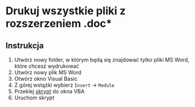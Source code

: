 # Drukuj wszystkie pliki z rozszerzeniem .doc\*

## Instrukcja

1. Utwórz nowy folder, w którym będą się znajdować tylko pliki MS Word, które chcesz wydrukować
2. Utwórz nowy plik MS Word
3. Otwórz okno Visual Basic
4. Z górej wstążki wybierz `Insert` -> `Module`
5. Przeklej [skrypt](./main.vbs) do okna VBA
6. Uruchom skrypt

